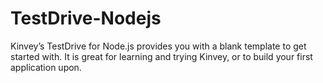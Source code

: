 # TestDrive-Nodejs

Kinvey’s TestDrive for Node.js provides you with a blank template to get started with. It is great for learning and trying Kinvey, or to build your first application upon.